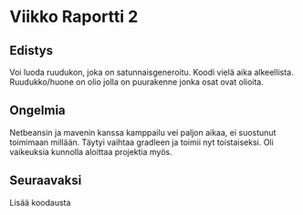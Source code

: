 # Viikko Raportti 2

## Edistys
Voi luoda ruudukon, joka on satunnaisgeneroitu. Koodi vielä aika alkeellista. Ruudukko/huone on olio jolla on puurakenne jonka osat ovat olioita.
## Ongelmia
Netbeansin ja mavenin kanssa kamppailu vei paljon aikaa, ei suostunut toimimaan millään. Täytyi vaihtaa gradleen ja toimii nyt toistaiseksi.
Oli vaikeuksia kunnolla aloittaa projektia myös.
## Seuraavaksi
Lisää koodausta

